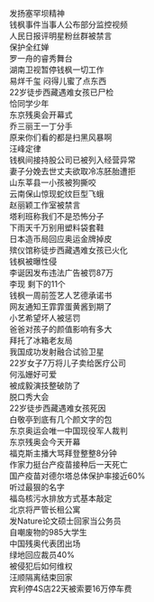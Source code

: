 发扬塞罕坝精神  
钱枫事件当事人公布部分监控视频  
人民日报评明星粉丝群被禁言  
保护全红婵  
罗一舟的睿秀舞台  
湖南卫视暂停钱枫一切工作  
易烊千玺 闷得儿蜜了点东西  
22岁徒步西藏遇难女孩已尸检  
恰同学少年  
东京残奥会开幕式  
乔三丽王一丁分手  
原来你们看的都是扫黑风暴啊  
汪峰定律  
钱枫间接持股公司已被列入经营异常  
妻子分娩去世丈夫欲取冷冻胚胎遭拒  
山东莘县一小孩被狗撕咬  
云南保山惊现蛇纹巨型飞蛾  
赵丽颖工作室被禁言  
塔利班称我们不是恐怖分子  
下雨天千万别用塑料袋套鞋  
日本造币局回应奥运金牌掉皮  
殡仪馆称徒步西藏遇难女孩已火化  
钱枫被曝性侵  
李诞因发布违法广告被罚87万  
李现 剩下的11个  
钱枫一周前签艺人艺德承诺书  
网友通知王霏霏蛋黄酱到期了  
小艺希望坏人被惩罚  
爸爸对孩子的颜值影响有多大  
拜托了冰箱老友局  
我国成功发射融合试验卫星  
22岁女子7万将儿子卖给医疗公司  
何泓姗好可爱  
被成毅演技整破防了  
脱口秀大会  
22岁徒步西藏遇难女孩死因  
白敬亭到底有几个颜文字的包  
东京奥运会唯一中国现役军人裁判  
东京残奥会今天开幕  
福克斯主播大骂拜登整整8分钟  
作家力挺台产疫苗接种后一天死亡  
国产疫苗对德尔塔总体保护率接近60%  
听过最狠的名字  
福岛核污水排放方式基本敲定  
北京将严管长租公寓  
发Nature论文硕士回家当公务员  
自嘲废物的985大学生  
中国残奥代表团出场  
绿地回应裁员40%  
被侵犯后如何维权  
汪顺隔离结束回家  
宾利停4S店22天被索要16万停车费  
